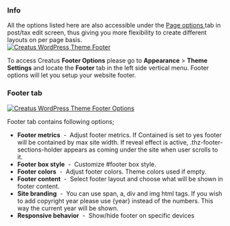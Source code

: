 <div class="thz-notification thz-notification-blue">
	<h3 class="thz-notification-title">Info</h3>
	<div>
	All the options listed here are also accessible under the <a class="thz-lightbox mfp-image" href="../../docs-media/post-page-options.jpg" data-mfp-title="Creatus WordPress Theme Post Page Options" data-modal-size="large"> Page options </a> tab in post/tax edit screen, thus giving you more flexibility to create different layouts on per page basis.
	</div>
</div>



<div class="thz-lightbox-gallery" markdown="1">

<div class="thz-doc-image max">
<a class="thz-lightbox mfp-image" href="../../docs-media/footer.jpg" data-mfp-title="Creatus WordPress Theme Footer" data-modal-size="large">
	<img src="../../docs-media/footer.jpg" alt="Creatus WordPress Theme Footer" />
</a>
</div>

To access Creatus __Footer Options__ please go to __Appearance__ >  __Theme Settings__ and locate the __Footer__ tab in the left side vertical menu. Footer options will let you setup your website footer.




### Footer tab 
<div class="thz-doc-image max">
<a class="thz-lightbox mfp-image" href="../../docs-media/footer-options-1.jpg" data-mfp-title="Creatus WordPress Theme Admin Footer" data-modal-size="large">
	<img src="../../docs-media/footer-options-1.jpg" alt="Creatus WordPress Theme Footer Options" />
</a>
</div>

Footer tab contains following options;

- __Footer metrics__ &nbsp;-&nbsp; Adjust footer metrics. If Contained is set to yes footer will be contained by max site width. If reveal effect is active, .thz-footer-sections-holder appears as coming under the site when user scrolls to it.
- __Footer box style__  &nbsp;-&nbsp; Customize #footer box style.
- __Footer colors__  &nbsp;-&nbsp; Adjust footer colors. Theme colors used if empty.
- __Footer content__  &nbsp;-&nbsp; Select footer layout and choose what will be shown in footer content.
- __Site branding__  &nbsp;-&nbsp; You can use span, a, div and img html tags. If you wish to add copyright year please use {year} instead of the numbers. This way the current year will be shown.
- __Responsive behavior__ &nbsp;-&nbsp; Show/hide footer on specific devices


</div>